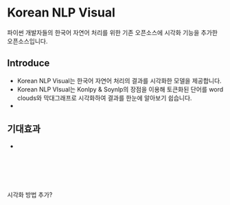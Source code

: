 # Korean NLP Visual
파이썬 개발자들의 한국어 자연어 처리를 위한 기존 오픈소스에 시각화 기능을 추가한 오픈소스입니다.

## Introduce
- Korean NLP Visual는 한국어 자연어 처리의 결과를 시각화한 모델을 제공합니다.
- Korean NLP VIsual는 Konlpy & Soynlp의 장점을 이용해 토큰화된 단어를 word clouds와 막대그래프로 시각화하여 결과를 한눈에 알아보기 쉽습니다.
- 

## 기대효과
- 

<br>
<br>
<br>

## 
시각화 방법 추가?
